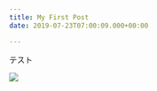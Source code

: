 ```yaml
---
title: My First Post
date: 2019-07-23T07:00:09.000+00:00

---
```

テスト

![](/uploads/2019-07-23_15-47-40_chrome.png)